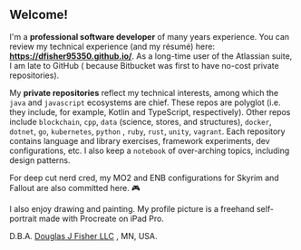 <!--
**dfisher95350/dfisher95350** is a ✨ _special_ ✨ repository because its `README.md` (this file) appears on your GitHub profile.

Here are some ideas to get you started:

- 🔭 I’m currently working on ...
- 🌱 I’m currently learning ...
- 👯 I’m looking to collaborate on ...
- 🤔 I’m looking for help with ...
- 💬 Ask me about ...
- 📫 How to reach me: ...
- 😄 Pronouns: ...
- ⚡ Fun fact: ...
-->

## Welcome!

I'm a **professional software developer** of many years experience. You can review my technical experience (and my
résumé) here: **https://dfisher95350.github.io/**. As a long-time user of the Atlassian suite, I am late to GitHub (
because Bitbucket was first to have no-cost private repositories).

My **private repositories** reflect my technical interests, among which the `java` and `javascript` ecosystems are
chief. These repos are polyglot (i.e. they include, for example, Kotlin and TypeScript, respectively). Other repos
include `blockchain`, `cpp`, `data` (science, stores, and structures), `docker`, `dotnet`, `go`, `kubernetes`, `python`
, `ruby`, `rust`, `unity`, `vagrant`. Each repository contains language and library exercises, framework experiments,
dev configurations, etc. I also keep a `notebook` of over-arching topics, including design patterns.

For deep cut nerd cred, my MO2 and ENB configurations for Skyrim and Fallout are also committed here. :video_game:

I also enjoy drawing and painting. My profile picture is a freehand self-portrait made with Procreate on iPad Pro.

D.B.A. [Douglas J Fisher LLC](https://mblsportal.sos.state.mn.us/Business/SearchDetails?filingGuid=fc8671b3-91d4-e011-a886-001ec94ffe7f)
, MN, USA.

